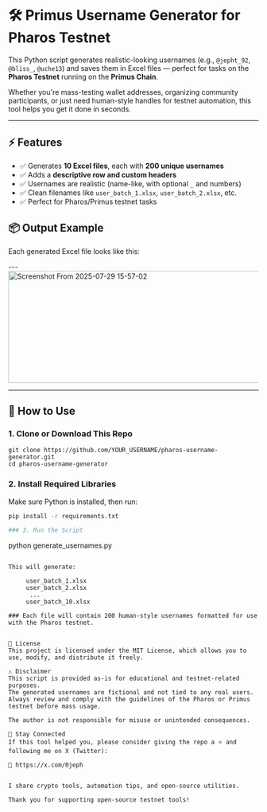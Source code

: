 # 🛠 Primus Username Generator for Pharos Testnet

This Python script generates realistic-looking usernames (e.g., `@jepht_92`, `@bliss_`, `@uche13`) and saves them in Excel files — perfect for tasks on the **Pharos Testnet** running on the **Primus Chain**.

Whether you're mass-testing wallet addresses, organizing community participants, or just need human-style handles for testnet automation, this tool helps you get it done in seconds.

---

## ⚡ Features

* ✅ Generates **10 Excel files**, each with **200 unique usernames**
* ✅ Adds a **descriptive row and custom headers**
* ✅ Usernames are realistic (name-like, with optional `_` and numbers)
* ✅ Clean filenames like `user_batch_1.xlsx`, `user_batch_2.xlsx`, etc.
* ✅ Perfect for Pharos/Primus testnet tasks

## 📦 Output Example

Each generated Excel file looks like this:

---<img width="786" height="225" alt="Screenshot From 2025-07-29 15-57-02" src="https://github.com/user-attachments/assets/4b0545ca-607a-4d54-adb4-bd6339be856d" />


---

## 🚀 How to Use

### 1. Clone or Download This Repo

```
git clone https://github.com/YOUR_USERNAME/pharos-username-generator.git
cd pharos-username-generator
```

### 2. Install Required Libraries

Make sure Python is installed, then run:

```bash
pip install -r requirements.txt

### 3. Run the Script

```
python generate_usernames.py
```

This will generate:

     user_batch_1.xlsx
     user_batch_2.xlsx
      ...
     user_batch_10.xlsx
     
### Each file will contain 200 human-style usernames formatted for use with the Pharos testnet.


🧾 License
This project is licensed under the MIT License, which allows you to use, modify, and distribute it freely.

⚠️ Disclaimer
This script is provided as-is for educational and testnet-related purposes.
The generated usernames are fictional and not tied to any real users.
Always review and comply with the guidelines of the Pharos or Primus testnet before mass usage.

The author is not responsible for misuse or unintended consequences.

🙌 Stay Connected
If this tool helped you, please consider giving the repo a ⭐ and following me on X (Twitter):

🔗 https://x.com/0jeph


I share crypto tools, automation tips, and open-source utilities.

Thank you for supporting open-source testnet tools!
